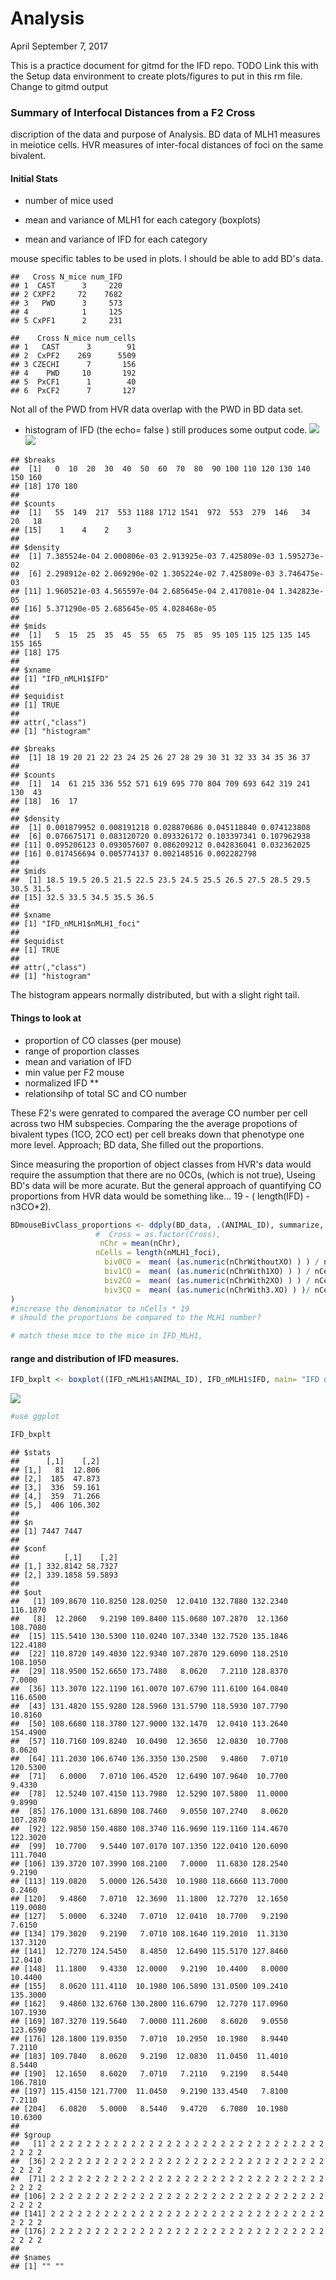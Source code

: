 Analysis
================
April
September 7, 2017

This is a practice document for gitmd for the IFD repo. TODO Link this with the Setup data environment to create plots/figures to put in this rm file. Change to gitmd output

### Summary of Interfocal Distances from a F2 Cross

discription of the data and purpose of Analysis. BD data of MLH1 measures in meiotice cells. HVR measures of inter-focal distances of foci on the same bivalent.

#### Initial Stats

-   number of mice used

-   mean and variance of MLH1 for each category (boxplots)

-   mean and variance of IFD for each category

mouse specific tables to be used in plots. I should be able to add BD's data.

    ##   Cross N_mice num_IFD
    ## 1  CAST      3     220
    ## 2 CXPF2     72    7682
    ## 3   PWD      3     573
    ## 4            1     125
    ## 5 CxPF1      2     231

    ##    Cross N_mice num_cells
    ## 1   CAST      3        91
    ## 2  CxPF2    269      5509
    ## 3 CZECHI      7       156
    ## 4    PWD     10       192
    ## 5  PxCF1      1        40
    ## 6  PxCF2      7       127

Not all of the PWD from HVR data overlap with the PWD in BD data set.

-   histogram of IFD (the echo= false ) still produces some output code. ![](Analysis_md_files/figure-markdown_github-ascii_identifiers/histIFD-1.png)![](Analysis_md_files/figure-markdown_github-ascii_identifiers/histIFD-2.png)

<!-- -->

    ## $breaks
    ##  [1]   0  10  20  30  40  50  60  70  80  90 100 110 120 130 140 150 160
    ## [18] 170 180
    ## 
    ## $counts
    ##  [1]   55  149  217  553 1188 1712 1541  972  553  279  146   34   20   18
    ## [15]    1    4    2    3
    ## 
    ## $density
    ##  [1] 7.385524e-04 2.000806e-03 2.913925e-03 7.425809e-03 1.595273e-02
    ##  [6] 2.298912e-02 2.069290e-02 1.305224e-02 7.425809e-03 3.746475e-03
    ## [11] 1.960521e-03 4.565597e-04 2.685645e-04 2.417081e-04 1.342823e-05
    ## [16] 5.371290e-05 2.685645e-05 4.028468e-05
    ## 
    ## $mids
    ##  [1]   5  15  25  35  45  55  65  75  85  95 105 115 125 135 145 155 165
    ## [18] 175
    ## 
    ## $xname
    ## [1] "IFD_nMLH1$IFD"
    ## 
    ## $equidist
    ## [1] TRUE
    ## 
    ## attr(,"class")
    ## [1] "histogram"

    ## $breaks
    ##  [1] 18 19 20 21 22 23 24 25 26 27 28 29 30 31 32 33 34 35 36 37
    ## 
    ## $counts
    ##  [1]  14  61 215 336 552 571 619 695 770 804 709 693 642 319 241 130  43
    ## [18]  16  17
    ## 
    ## $density
    ##  [1] 0.001879952 0.008191218 0.028870686 0.045118840 0.074123808
    ##  [6] 0.076675171 0.083120720 0.093326172 0.103397341 0.107962938
    ## [11] 0.095206123 0.093057607 0.086209212 0.042836041 0.032362025
    ## [16] 0.017456694 0.005774137 0.002148516 0.002282798
    ## 
    ## $mids
    ##  [1] 18.5 19.5 20.5 21.5 22.5 23.5 24.5 25.5 26.5 27.5 28.5 29.5 30.5 31.5
    ## [15] 32.5 33.5 34.5 35.5 36.5
    ## 
    ## $xname
    ## [1] "IFD_nMLH1$nMLH1_foci"
    ## 
    ## $equidist
    ## [1] TRUE
    ## 
    ## attr(,"class")
    ## [1] "histogram"

The histogram appears normally distributed, but with a slight right tail.

#### Things to look at

-   proportion of CO classes (per mouse)
-   range of proportion classes
-   mean and variation of IFD
-   min value per F2 mouse
-   normalized IFD \*\*
-   relationsihp of total SC and CO number

These F2's were genrated to compared the average CO number per cell across two HM subspecies. Comparing the the average propotions of bivalent types (1CO, 2CO ect) per cell breaks down that phenotype one more level. Approach; BD data, She filled out the proportions.

Since measuring the proportion of object classes from HVR's data would require the assumption that there are no 0COs, (which is not true), Useing BD's data will be more acurate. But the general approach of quantifying CO proportions from HVR data would be something like... 19 - ( length(IFD) - n3CO\*2).

``` r
BDmouseBivClass_proportions <- ddply(BD_data, .(ANIMAL_ID), summarize,
                   #  Cross = as.factor(Cross),
                    nChr = mean(nChr),
                   nCells = length(nMLH1_foci),
                     biv0CO =  mean( (as.numeric(nChrWithoutXO) ) ) / nCells,
                     biv1CO =  mean( (as.numeric(nChrWith1XO) ) ) / nCells , 
                     biv2CO =  mean( (as.numeric(nChrWith2XO) ) ) / nCells ,
                     biv3CO =  mean( (as.numeric(nChrWith3.XO) ) )/ nCells 
)
#increase the denominator to nCells * 19
# should the proportions be compared to the MLH1 number?

# match these mice to the mice in IFD_MLH1, 
```

#### range and distribution of IFD measures.

``` r
IFD_bxplt <- boxplot((IFD_nMLH1$ANIMAL_ID), IFD_nMLH1$IFD, main= "IFD distributions")
```

![](Analysis_md_files/figure-markdown_github-ascii_identifiers/IFD%20plots-1.png)

``` r
#use ggplot

IFD_bxplt
```

    ## $stats
    ##      [,1]    [,2]
    ## [1,]   81  12.806
    ## [2,]  185  47.873
    ## [3,]  336  59.161
    ## [4,]  359  71.266
    ## [5,]  406 106.302
    ## 
    ## $n
    ## [1] 7447 7447
    ## 
    ## $conf
    ##          [,1]    [,2]
    ## [1,] 332.8142 58.7327
    ## [2,] 339.1858 59.5893
    ## 
    ## $out
    ##   [1] 109.8670 110.8250 128.0250  12.0410 132.7880 132.2340 116.1870
    ##   [8]  12.2060   9.2190 109.8400 115.0680 107.2870  12.1360 108.7080
    ##  [15] 115.5410 130.5300 110.0240 107.3340 132.7520 135.1846 122.4180
    ##  [22] 110.8720 149.4030 122.9340 107.2870 129.6090 118.2510 108.1050
    ##  [29] 118.9500 152.6650 173.7480   8.0620   7.2110 128.8370   7.0000
    ##  [36] 113.3070 122.1190 161.0070 107.6790 111.6100 164.0840 116.6500
    ##  [43] 131.4820 155.9280 128.5960 131.5790 118.5930 107.7790  10.8160
    ##  [50] 108.6680 118.3780 127.9000 132.1470  12.0410 113.2640 154.4900
    ##  [57] 110.7160 109.8240  10.0490  12.3650  12.0830  10.7700   8.0620
    ##  [64] 111.2030 106.6740 136.3350 130.2500   9.4860   7.0710 120.5300
    ##  [71]   6.0000   7.0710 106.4520  12.6490 107.9640  10.7700   9.4330
    ##  [78]  12.5240 107.4150 113.7980  12.5290 107.5800  11.0000   9.8990
    ##  [85] 176.1000 131.6890 108.7460   9.0550 107.2740   8.0620 107.2870
    ##  [92] 122.9850 150.4880 108.3740 116.9690 119.1160 114.4670 122.3020
    ##  [99]  10.7700   9.5440 107.0170 107.1350 122.0410 120.6090 111.7040
    ## [106] 139.3720 107.3990 108.2100   7.0000  11.6830 128.2540   9.2190
    ## [113] 119.0820   5.0000 126.5430  10.1980 118.6660 113.7000   8.2460
    ## [120]   9.4860   7.0710  12.3690  11.1800  12.7270  12.1650 119.0080
    ## [127]   5.0000   6.3240   7.0710  12.0410  10.7700   9.2190   7.6150
    ## [134] 179.3020   9.2190   7.0710 108.1640 119.2010  11.3130 137.3120
    ## [141]  12.7270 124.5450   8.4850  12.6490 115.5170 127.8460  12.0410
    ## [148]  11.1800   9.4330  12.0000   9.2190  10.4400   8.0000  10.4400
    ## [155]   8.0620 111.4110  10.1980 106.5890 131.0500 109.2410 135.3000
    ## [162]   9.4860 132.6760 130.2800 116.6790  12.7270 117.0960 107.1930
    ## [169] 107.3270 119.5640   7.0000 111.2600   8.6020   9.0550 123.6590
    ## [176] 128.1800 119.0350   7.0710  10.2950  10.1980   8.9440   7.2110
    ## [183] 109.7840   8.0620   9.2190  12.0830  11.0450  11.4010   8.5440
    ## [190]  12.1650   8.6020   7.0710   7.2110   9.2190   8.5440 106.7810
    ## [197] 115.4150 121.7700  11.0450   9.2190 133.4540   7.8100   7.2110
    ## [204]   6.0820   5.0000   8.5440   9.4720   6.7080  10.1980  10.6300
    ## 
    ## $group
    ##   [1] 2 2 2 2 2 2 2 2 2 2 2 2 2 2 2 2 2 2 2 2 2 2 2 2 2 2 2 2 2 2 2 2 2 2 2
    ##  [36] 2 2 2 2 2 2 2 2 2 2 2 2 2 2 2 2 2 2 2 2 2 2 2 2 2 2 2 2 2 2 2 2 2 2 2
    ##  [71] 2 2 2 2 2 2 2 2 2 2 2 2 2 2 2 2 2 2 2 2 2 2 2 2 2 2 2 2 2 2 2 2 2 2 2
    ## [106] 2 2 2 2 2 2 2 2 2 2 2 2 2 2 2 2 2 2 2 2 2 2 2 2 2 2 2 2 2 2 2 2 2 2 2
    ## [141] 2 2 2 2 2 2 2 2 2 2 2 2 2 2 2 2 2 2 2 2 2 2 2 2 2 2 2 2 2 2 2 2 2 2 2
    ## [176] 2 2 2 2 2 2 2 2 2 2 2 2 2 2 2 2 2 2 2 2 2 2 2 2 2 2 2 2 2 2 2 2 2 2 2
    ## 
    ## $names
    ## [1] "" ""
